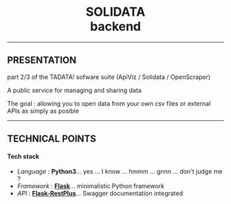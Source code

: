 <h1 align=center>  SOLIDATA <br> backend</h1>


-------
## PRESENTATION

part 2/3 of the TADATA! sofware suite (ApiViz / Solidata / OpenScraper)

A public service for managing and sharing data 

The goal : allowing you to open data from your own csv files or external APIs as simply as posible


------

## TECHNICAL POINTS

#### Tech stack
- _Language_  : **Python3**... yes ... I know ... hmmm ... gnnn ... don't judge me ?
- _Framework_ : **[Flask](http://flask.pocoo.org/)**... minimalistic Python framework
- _API_       : **[Flask-RestPlus](http://flask-restplus.readthedocs.io/en/stable/)**... Swagger documentation integrated
